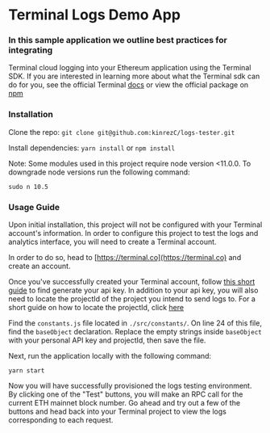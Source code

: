 # Terminal Logs Demo App
### In this sample application we outline best practices for integrating
Terminal cloud logging into your Ethereum application using the Terminal
SDK.  If you are interested in learning more about what the Terminal sdk
can do for you, see the official Terminal [docs](https://docs.terminal.co/) or view the official package on [npm](https://www.npmjs.com/package/@terminal-packages/sdk)

### Installation

Clone the repo:
`git clone git@github.com:kinrezC/logs-tester.git`

Install dependencies:
`yarn install`
or
`npm install`

Note: Some modules used in this project require node version <11.0.0.
To downgrade node versions run the following command:

`sudo n 10.5`

### Usage Guide

Upon initial installation, this project will not be configured with your
Terminal account's information. In order to configure this project to
test the logs and analytics interface, you will need to create a
Terminal account.  

In order to do so, head to [https://terminal.co](https://terminal.co) and create an account.

Once you've successfully created your Terminal account, follow [this
short guide](https://docs.terminal.co/terminal-platform/create-an-api-key) to find generate your api key.  In addition to your api key, you will also need to locate the projectId of the project you intend to send logs to.  For a short guide on how to locate the projectId, click [here](https://docs.terminal.co/logs-analytics/locating-the-project-id)

Find the `constants.js` file located in `./src/constants/`.  On line 24
of this file, find the `baseObject` declaration. Replace the empty
strings inside `baseObject` with your personal API key and projectId,
        then save the file.

Next, run the application locally with the following command:

`yarn start`

Now you will have successfully provisioned the logs testing environment.
By clicking one of the "Test" buttons, you will make an RPC call for the
current ETH mainnet block number.  Go ahead and try out a few of the
buttons and head back into your Terminal project to view the logs
corresponding to each request.
